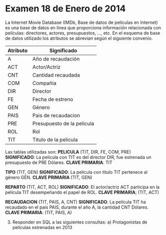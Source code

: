 # Examen 18 de Enero de 2014

La Internet Movie Database (IMDb, Base de datos de películas en Internet) es una base de datos en linea que proporciona información relacionada con películas: directores, actores, presupuestos, ..., etc. En el esquema de base de datos utilizado los atributos se abrevian según el siguiente convenio.

| Atributo | Significado                |
| -------- | -------------------------- |
| A        | Año de recaudación         |
| ACT      | Actor/Actriz               |
| CNT      | Cantidad recaudada         |
| COM      | Compañia                   |
| DIR      | Director                   |
| FE       | Fecha de estreno           |
| GEN      | Género                     |
| PAIS     | Pais de recaudacion        |
| PRE      | Presupuesto de la pelicula |
| ROL      | Rol                        |
| TIT      | Titulo de la pelicula      |

Las tablas utilizadas son:
**PELICULA** (TIT, DIR, FE, COM, PRE)
**SIGNIFICADO**: La película con TIT es del director DIR, fue estrenada un presupuesto de PRE Dólares.
**CLAVE PRIMARIA**: TIT

**TIPO** (TIT, GEN)
**SIGNIFICADO**: La película con titulo TIT pertenece al género GEN.
**CLAVE PRIMARIA** (TIT, GEN)

**REPARTO** (TIT, ACT, ROL)
**SIGNIFICADO**: El actor/actriz ACT participa en la película TIT desempeñando el papel de ROL.
**CLAVE PRIMARIA**; (TIT, ACT)

**RECAUDACION** (TIT, PAIS, A, CNT)
**SIGNIFICADO**: La película TIT ha recaudado en el país PAIS, durante el año A, la cantidad CNT Dólares.
**CLAVE PRIMARIA**: (TIT, PAIS, A)

3. Responder en SQL a las siguientes consultas:
a) Protagonistas de películas estrenadas en 2013
```sql
